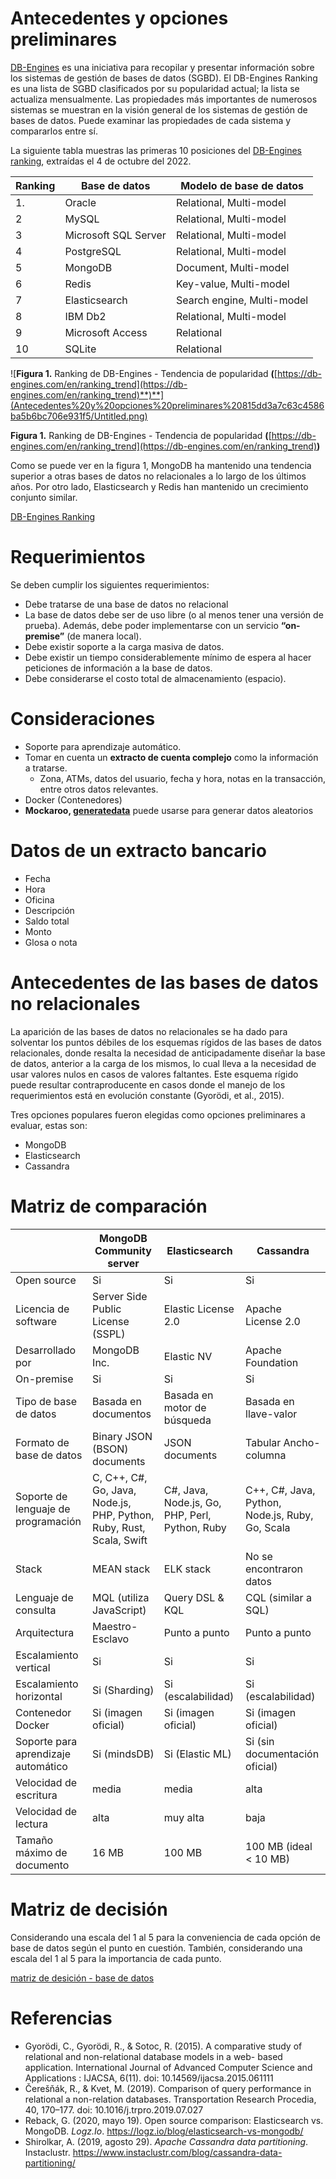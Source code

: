 # Antecedentes y opciones preliminares

[DB-Engines](https://db-engines.com/en/) es una iniciativa para recopilar y presentar información sobre los sistemas de gestión de bases de datos (SGBD). El DB-Engines Ranking es una lista de SGBD clasificados por su popularidad actual; la lista se actualiza mensualmente. Las propiedades más importantes de numerosos sistemas se muestran en la visión general de los sistemas de gestión de bases de datos. Puede examinar las propiedades de cada sistema y compararlos entre sí.

La siguiente tabla muestras las primeras 10 posiciones del [DB-Engines ranking](https://db-engines.com/en/ranking), extraídas el 4 de octubre del 2022.

| Ranking | Base de datos | Modelo de base de datos |
| --- | --- | --- |
| 1. | Oracle | Relational, Multi-model |
| 2 | MySQL | Relational, Multi-model |
| 3 | Microsoft SQL Server | Relational, Multi-model |
| 4 | PostgreSQL | Relational, Multi-model |
| 5 | MongoDB | Document, Multi-model |
| 6 | Redis | Key-value, Multi-model |
| 7 | Elasticsearch | Search engine, Multi-model |
| 8 | IBM Db2 | Relational, Multi-model |
| 9 | Microsoft Access | Relational |
| 10 | SQLite | Relational |

![**Figura 1.** Ranking de DB-Engines - Tendencia de popularidad **(**[https://db-engines.com/en/ranking_trend](https://db-engines.com/en/ranking_trend)**)**](Antecedentes%20y%20opciones%20preliminares%20815dd3a7c63c4586ba5b6bc706e931f5/Untitled.png)

**Figura 1.** Ranking de DB-Engines - Tendencia de popularidad **(**[https://db-engines.com/en/ranking_trend](https://db-engines.com/en/ranking_trend)**)**

Como se puede ver en la figura 1, MongoDB ha mantenido una tendencia superior a otras bases de datos no relacionales a lo largo de los últimos años. Por otro lado, Elasticsearch y Redis han mantenido un crecimiento conjunto similar.

[DB-Engines Ranking](https://db-engines.com/en/ranking_trend)

# Requerimientos

Se deben cumplir los siguientes requerimientos:

- Debe tratarse de una base de datos no relacional
- La base de datos debe ser de uso libre (o al menos tener una versión de prueba). Además, debe poder implementarse con un servicio **“on-premise”** (de manera local).
- Debe existir soporte a la carga masiva de datos.
- Debe existir un tiempo considerablemente mínimo de espera al hacer peticiones de información a la base de datos.
- Debe considerarse el costo total de almacenamiento (espacio).

# Consideraciones

- Soporte para aprendizaje automático.
- Tomar en cuenta un **extracto de cuenta complejo** como la información a tratarse.
    - Zona, ATMs, datos del usuario, fecha y hora, notas en la transacción, entre otros datos relevantes.
- Docker (Contenedores)
- **Mockaroo, [generatedata](https://generatedata.com/generator)** puede usarse para generar datos aleatorios

# Datos de un extracto bancario

- Fecha
- Hora
- Oficina
- Descripción
- Saldo total
- Monto
- Glosa o nota

# Antecedentes de las bases de datos no relacionales

La aparición de las bases de datos no relacionales se ha dado para solventar los puntos débiles de los esquemas rígidos de las bases de datos relacionales, donde resalta la necesidad de anticipadamente diseñar la base de datos, anterior a la carga de los mismos, lo cual lleva a la necesidad de usar valores nulos en casos de valores faltantes. Este esquema rígido puede resultar contraproducente en casos donde el manejo de los requerimientos está en evolución constante (Gyorödi, et al., 2015). 

Tres opciones populares fueron elegidas como opciones preliminares a evaluar, estas son:

- MongoDB
- Elasticsearch
- Cassandra

# Matriz de comparación

|  | MongoDB Community server | Elasticsearch | Cassandra |
| --- | --- | --- | --- |
| Open source | Si | Si | Si |
| Licencia de software | Server Side Public License (SSPL) | Elastic License 2.0 | Apache License 2.0 |
| Desarrollado por  | MongoDB Inc. | Elastic NV | Apache Foundation |
| On-premise | Si | Si | Si |
| Tipo de base de datos | Basada en documentos | Basada en motor de búsqueda | Basada en llave-valor |
| Formato de base de datos | Binary JSON (BSON) documents | JSON documents | Tabular Ancho-columna |
| Soporte de lenguaje de programación | C, C++, C#, Go, Java, Node.js, PHP, Python, Ruby, Rust, Scala, Swift | C#, Java, Node.js, Go, PHP, Perl, Python, Ruby | C++, C#, Java, Python, Node.js, Ruby, Go, Scala |
| Stack | MEAN stack | ELK stack | No se encontraron datos |
| Lenguaje de consulta | MQL (utiliza JavaScript) | Query DSL & KQL | CQL (similar a SQL) |
| Arquitectura | Maestro-Esclavo | Punto a punto | Punto a punto |
| Escalamiento vertical | Si | Si | Si |
| Escalamiento horizontal | Si (Sharding) | Si (escalabilidad) | Si (escalabilidad) |
| Contenedor Docker | Si (imagen oficial) | Si (imagen oficial) | Si (imagen oficial) |
| Soporte para aprendizaje automático | Si (mindsDB) | Si (Elastic ML) | Si (sin documentación oficial) |
| Velocidad de escritura | media | media | alta |
| Velocidad de lectura | alta | muy alta | baja |
| Tamaño máximo de documento | 16 MB | 100 MB | 100 MB (ideal < 10 MB) |

# Matriz de decisión

Considerando una escala del 1 al 5 para la conveniencia de cada opción de base de datos según el punto en cuestión. También, considerando una escala del 1 al 5 para la importancia de cada punto.

[matriz de desición - base de datos](https://docs.google.com/spreadsheets/d/1_f16qowUedWq8QG1XRIr_E1he0ZQiDf2LdPb43epQ7A/edit?usp=drivesdk)

# Referencias

- Gyorödi, C., Gyorödi, R., & Sotoc, R. (2015). A comparative study of relational and non-relational database models in a web- based application. International Journal of Advanced Computer Science and Applications : IJACSA, 6(11). doi: 10.14569/ijacsa.2015.061111
- Čerešňák, R., & Kvet, M. (2019). Comparison of query performance in relational a non-relation databases. Transportation Research Procedia, 40, 170–177. doi: 10.1016/j.trpro.2019.07.027
- Reback, G. (2020, mayo 19). Open source comparison: Elasticsearch vs. MongoDB. *Logz.Io*. https://logz.io/blog/elasticsearch-vs-mongodb/
- Shirolkar, A. (2019, agosto 29). *Apache Cassandra data partitioning*. Instaclustr. https://www.instaclustr.com/blog/cassandra-data-partitioning/
